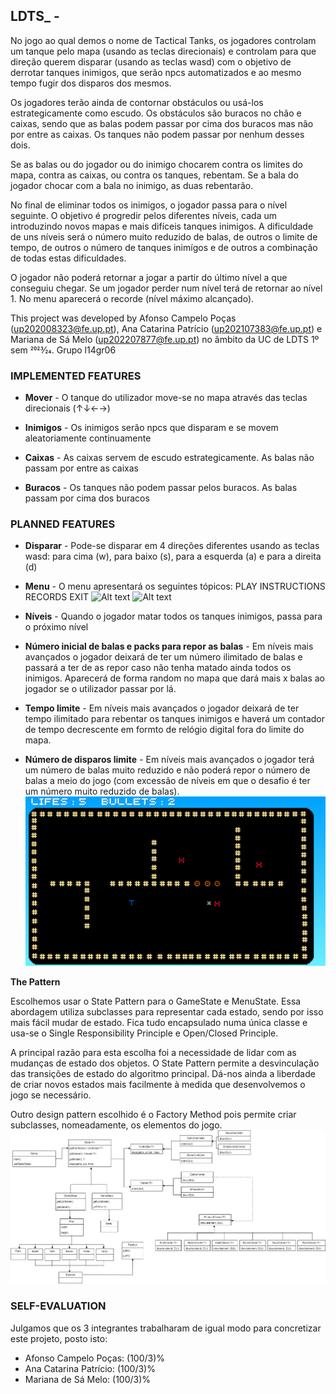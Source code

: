 ## LDTS_<T><G> - <TACTICAL TANKS>

No jogo ao qual demos o nome de Tactical Tanks, os jogadores controlam um tanque pelo mapa (usando as teclas direcionais) e controlam para que direção querem disparar (usando as teclas wasd) com o objetivo de derrotar tanques inimigos, que serão npcs automatizados e ao mesmo tempo fugir dos disparos dos mesmos. 

Os jogadores terão ainda de contornar obstáculos ou usá-los estrategicamente como escudo. Os obstáculos são buracos no chão e caixas, sendo que as balas podem passar por cima dos buracos mas não por entre as caixas. Os tanques não podem passar por nenhum desses dois.

Se as balas ou do jogador ou do inimigo chocarem contra os limites do mapa, contra as caixas, ou contra os tanques, rebentam. Se a bala do jogador chocar com a bala no inimigo, as duas rebentarão.

No final de eliminar todos os inimigos, o jogador passa para o nível seguinte. O objetivo é progredir pelos diferentes níveis, cada um introduzindo novos mapas e mais difíceis tanques inimigos. A dificuldade de uns níveis será o número muito reduzido de balas, de outros o limite de tempo, de outros o número de tanques inimígos e de outros a combinação de todas estas dificuldades.

O jogador não poderá retornar a jogar a partir do último nível a que conseguiu chegar. Se um jogador perder num nível terá de retornar ao nível 1. No menu aparecerá o recorde (nível máximo alcançado).

This project was developed by Afonso Campelo Poças (up202008323@fe.up.pt), Ana Catarina Patrício (up202107383@fe.up.pt) e Mariana de Sá Melo (up202207877@fe.up.pt) no âmbito da UC de LDTS 1º sem 2023⁄24.
Grupo l14gr06

### IMPLEMENTED FEATURES

- **Mover** - O tanque do utilizador move-se no mapa através das teclas direcionais (↑↓←→)

- **Inimigos** - Os inimigos serão npcs que disparam e se movem aleatoriamente continuamente

- **Caixas** - As caixas servem de escudo estrategicamente. As balas não passam por entre as caixas

- **Buracos** - Os tanques não podem passar pelos buracos. As balas passam por cima dos buracos


### PLANNED FEATURES

- **Disparar** - Pode-se disparar em 4 direções diferentes usando as teclas wasd: para cima (w), para baixo (s), para a esquerda (a) e para a direita (d)

- **Menu** - O menu apresentará os seguintes tópicos:
                                                    PLAY
                                                    INSTRUCTIONS
                                                    RECORDS
                                                    EXIT
![Alt text](/Pictures/menu.png?raw=true)
![Alt text](/Pictures/instructions.png?raw=true)

- **Níveis** - Quando o jogador matar todos os tanques inimigos, passa para o próximo nível

- **Número inicial de balas e packs para repor as balas** - Em níveis mais avançados o jogador deixará de ter um número ilimitado de balas e passará a ter de as repor caso não tenha matado ainda todos os inimigos. Aparecerá de forma random no mapa que dará mais x balas ao jogador se o utilizador passar por lá.

- **Tempo limite** - Em níveis mais avançados o jogador deixará de ter tempo ilimitado para rebentar os tanques inimigos e haverá um contador de tempo decrescente em formto de relógio digital fora do limite do mapa.

- **Número de disparos limite** - Em níveis mais avançados o jogador terá um número de balas muito reduzido e não poderá repor o número de balas a meio do jogo (com excessão de níveis em que o desafio é ter um número muito reduzido de balas).
![Alt text](/docs/game.png?raw=true)


**The Pattern**

Escolhemos usar o State Pattern para o GameState e MenuState. Essa abordagem utiliza subclasses para representar cada estado, sendo por isso mais fácil mudar de estado. Fica tudo encapsulado numa única classe e usa-se o Single Responsibility Principle e Open/Closed Principle.

A principal razão para esta escolha foi a necessidade de lidar com as mudanças de estado dos objetos. O State Pattern permite a desvinculação das transições de estado do algoritmo principal. Dá-nos ainda a liberdade de criar novos estados mais facilmente à medida que desenvolvemos o jogo se necessário.

Outro design pattern escolhido é o Factory Method pois permite criar subclasses, nomeadamente, os elementos do jogo.
![Alt text](/docs/uml.jpg?raw=true)

### SELF-EVALUATION

Julgamos que os 3 integrantes trabalharam de igual modo para concretizar este projeto, posto isto:

- Afonso Campelo Poças: (100/3)%
- Ana Catarina Patrício: (100/3)%
- Mariana de Sá Melo: (100/3)%
